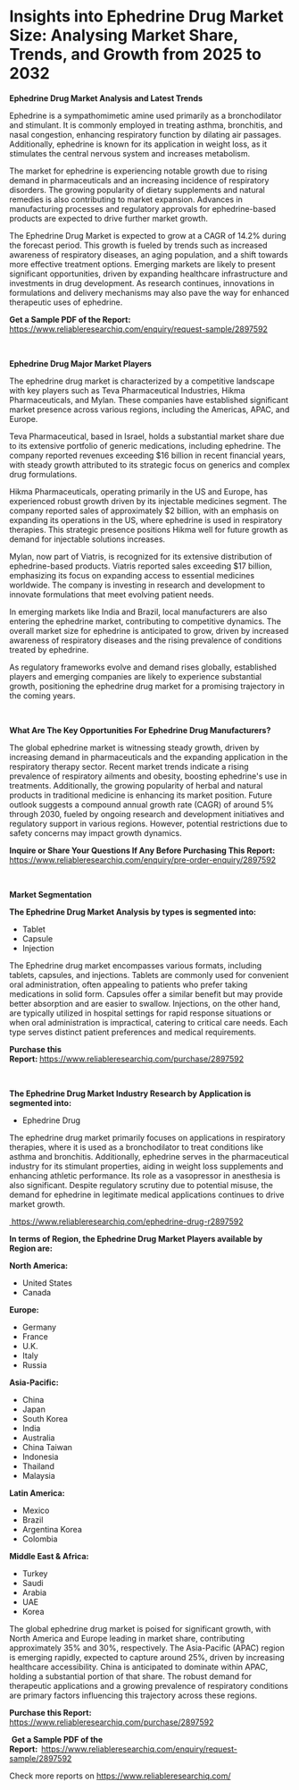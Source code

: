 <p><h1>Insights into Ephedrine Drug Market Size: Analysing Market Share, Trends, and Growth from 2025 to 2032</h1></p><p><strong>Ephedrine Drug Market Analysis and Latest Trends</strong></p>
<p><p>Ephedrine is a sympathomimetic amine used primarily as a bronchodilator and stimulant. It is commonly employed in treating asthma, bronchitis, and nasal congestion, enhancing respiratory function by dilating air passages. Additionally, ephedrine is known for its application in weight loss, as it stimulates the central nervous system and increases metabolism. </p><p>The market for ephedrine is experiencing notable growth due to rising demand in pharmaceuticals and an increasing incidence of respiratory disorders. The growing popularity of dietary supplements and natural remedies is also contributing to market expansion. Advances in manufacturing processes and regulatory approvals for ephedrine-based products are expected to drive further market growth. </p><p>The Ephedrine Drug Market is expected to grow at a CAGR of 14.2% during the forecast period. This growth is fueled by trends such as increased awareness of respiratory diseases, an aging population, and a shift towards more effective treatment options. Emerging markets are likely to present significant opportunities, driven by expanding healthcare infrastructure and investments in drug development. As research continues, innovations in formulations and delivery mechanisms may also pave the way for enhanced therapeutic uses of ephedrine.</p></p>
<p><strong>Get a Sample PDF of the Report:&nbsp;</strong> <a href="https://www.reliableresearchiq.com/enquiry/request-sample/2897592?utm_campaign=2180&utm_medium=2&utm_source=Github&utm_content=ia&utm_term=15032025&utm_id=ephedrine-drug">https://www.reliableresearchiq.com/enquiry/request-sample/2897592</a></p>
<p>&nbsp;</p>
<p><strong>Ephedrine Drug Major Market Players</strong></p>
<p><p>The ephedrine drug market is characterized by a competitive landscape with key players such as Teva Pharmaceutical Industries, Hikma Pharmaceuticals, and Mylan. These companies have established significant market presence across various regions, including the Americas, APAC, and Europe.</p><p>Teva Pharmaceutical, based in Israel, holds a substantial market share due to its extensive portfolio of generic medications, including ephedrine. The company reported revenues exceeding $16 billion in recent financial years, with steady growth attributed to its strategic focus on generics and complex drug formulations.</p><p>Hikma Pharmaceuticals, operating primarily in the US and Europe, has experienced robust growth driven by its injectable medicines segment. The company reported sales of approximately $2 billion, with an emphasis on expanding its operations in the US, where ephedrine is used in respiratory therapies. This strategic presence positions Hikma well for future growth as demand for injectable solutions increases.</p><p>Mylan, now part of Viatris, is recognized for its extensive distribution of ephedrine-based products. Viatris reported sales exceeding $17 billion, emphasizing its focus on expanding access to essential medicines worldwide. The company is investing in research and development to innovate formulations that meet evolving patient needs.</p><p>In emerging markets like India and Brazil, local manufacturers are also entering the ephedrine market, contributing to competitive dynamics. The overall market size for ephedrine is anticipated to grow, driven by increased awareness of respiratory diseases and the rising prevalence of conditions treated by ephedrine.</p><p>As regulatory frameworks evolve and demand rises globally, established players and emerging companies are likely to experience substantial growth, positioning the ephedrine drug market for a promising trajectory in the coming years.</p></p>
<p>&nbsp;</p>
<p><strong>What Are The Key Opportunities For Ephedrine Drug Manufacturers?</strong></p>
<p><p>The global ephedrine market is witnessing steady growth, driven by increasing demand in pharmaceuticals and the expanding application in the respiratory therapy sector. Recent market trends indicate a rising prevalence of respiratory ailments and obesity, boosting ephedrine's use in treatments. Additionally, the growing popularity of herbal and natural products in traditional medicine is enhancing its market position. Future outlook suggests a compound annual growth rate (CAGR) of around 5% through 2030, fueled by ongoing research and development initiatives and regulatory support in various regions. However, potential restrictions due to safety concerns may impact growth dynamics.</p></p>
<p><strong>Inquire or Share Your Questions If Any Before Purchasing This Report:</strong> <a href="https://www.reliableresearchiq.com/enquiry/pre-order-enquiry/2897592?utm_campaign=2180&utm_medium=2&utm_source=Github&utm_content=ia&utm_term=15032025&utm_id=ephedrine-drug">https://www.reliableresearchiq.com/enquiry/pre-order-enquiry/2897592</a></p>
<p>&nbsp;</p>
<p><strong>Market Segmentation</strong></p>
<p><strong>The Ephedrine Drug Market Analysis by types is segmented into:</strong></p>
<p><ul><li>Tablet</li><li>Capsule</li><li>Injection</li></ul></p>
<p><p>The Ephedrine drug market encompasses various formats, including tablets, capsules, and injections. Tablets are commonly used for convenient oral administration, often appealing to patients who prefer taking medications in solid form. Capsules offer a similar benefit but may provide better absorption and are easier to swallow. Injections, on the other hand, are typically utilized in hospital settings for rapid response situations or when oral administration is impractical, catering to critical care needs. Each type serves distinct patient preferences and medical requirements.</p></p>
<p><strong>Purchase this Report:&nbsp;</strong><a href="https://www.reliableresearchiq.com/purchase/2897592?utm_campaign=2180&utm_medium=2&utm_source=Github&utm_content=ia&utm_term=15032025&utm_id=ephedrine-drug">https://www.reliableresearchiq.com/purchase/2897592</a></p>
<p>&nbsp;</p>
<p><strong>The Ephedrine Drug Market Industry Research by Application is segmented into:</strong></p>
<p><ul><li>Ephedrine Drug</li></ul></p>
<p><p>The ephedrine drug market primarily focuses on applications in respiratory therapies, where it is used as a bronchodilator to treat conditions like asthma and bronchitis. Additionally, ephedrine serves in the pharmaceutical industry for its stimulant properties, aiding in weight loss supplements and enhancing athletic performance. Its role as a vasopressor in anesthesia is also significant. Despite regulatory scrutiny due to potential misuse, the demand for ephedrine in legitimate medical applications continues to drive market growth.</p></p>
<p><a href="https://www.reliableresearchiq.com/ephedrine-drug-r2897592?utm_campaign=2180&utm_medium=2&utm_source=Github&utm_content=ia&utm_term=15032025&utm_id=ephedrine-drug">&nbsp;https://www.reliableresearchiq.com/ephedrine-drug-r2897592</a></p>
<p><strong>In terms of Region, the Ephedrine Drug Market Players available by Region are:</strong></p>
<p>
    <p> <strong> North America: </strong>
        <ul>
            <li>United States</li>
            <li>Canada</li>
        </ul>
        </p> 
    <p> <strong> Europe: </strong>
        <ul>
            <li>Germany</li>
            <li>France</li>
            <li>U.K.</li>
            <li>Italy</li>
            <li>Russia</li>
        </ul>
        </p> 
    <p> <strong> Asia-Pacific: </strong>
        <ul>
            <li>China</li>
            <li>Japan</li>
            <li>South Korea</li>
            <li>India</li>
            <li>Australia</li>
            <li>China Taiwan</li>
            <li>Indonesia</li>
            <li>Thailand</li>
            <li>Malaysia</li>
        </ul>
        </p> 
    <p> <strong> Latin America: </strong>
        <ul>
            <li>Mexico</li>
            <li>Brazil</li>
            <li>Argentina Korea</li>
            <li>Colombia</li>
        </ul>
        </p> 
    <p> <strong> Middle East & Africa: </strong>
        <ul>
            <li>Turkey</li>
            <li>Saudi</li>
            <li>Arabia</li>
            <li>UAE</li>
            <li>Korea</li>
        </ul>
    </p>
    </p>
<p><p>The global ephedrine drug market is poised for significant growth, with North America and Europe leading in market share, contributing approximately 35% and 30%, respectively. The Asia-Pacific (APAC) region is emerging rapidly, expected to capture around 25%, driven by increasing healthcare accessibility. China is anticipated to dominate within APAC, holding a substantial portion of that share. The robust demand for therapeutic applications and a growing prevalence of respiratory conditions are primary factors influencing this trajectory across these regions.</p></p>
<p><strong>Purchase this Report: </strong><a href="https://www.reliableresearchiq.com/purchase/2897592?utm_campaign=2180&utm_medium=2&utm_source=Github&utm_content=ia&utm_term=15032025&utm_id=ephedrine-drug">https://www.reliableresearchiq.com/purchase/2897592</a></p>
<p>&nbsp;<strong>Get a Sample PDF of the Report:&nbsp;&nbsp;</strong><a href="https://www.reliableresearchiq.com/enquiry/request-sample/2897592?utm_campaign=2180&utm_medium=2&utm_source=Github&utm_content=ia&utm_term=15032025&utm_id=ephedrine-drug">https://www.reliableresearchiq.com/enquiry/request-sample/2897592</a></p>
<p><strong></strong></p>
<p>Check more reports on <a href="https://www.reliableresearchiq.com/?utm_campaign=2180&utm_medium=2&utm_source=Github&utm_content=ia&utm_term=15032025&utm_id=ephedrine-drug">https://www.reliableresearchiq.com/</a></p>